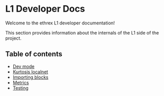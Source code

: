 # L1 Developer Docs

Welcome to the ethrex L1 developer documentation!

This section provides information about the internals of the L1 side of the project.

## Table of contents

- [Dev mode](./dev-mode.md)
- [Kurtosis localnet](./kurtosis-localnet.md)
- [Importing blocks](./importing-blocks.md)
- [Metrics](./metrics.md)
- [Testing](./testing/README.md)
